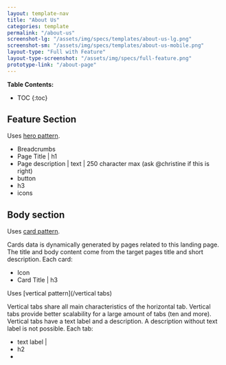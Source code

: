 ```yaml
---
layout: template-nav
title: "About Us"
categories: template
permalink: "/about-us"
screenshot-lg: "/assets/img/specs/templates/about-us-lg.png"
screenshot-sm: "/assets/img/specs/templates/about-us-mobile.png"
layout-type: "Full with Feature"
layout-type-screenshot: "/assets/img/specs/full-feature.png"
prototype-link: "/about-page"
---
```


__Table Contents:__
* TOC
{:toc}

## Feature Section

Uses [hero pattern]().
- Breadcrumbs
- Page Title | h1
- Page description | text | 250 character max (ask @christine if this is right)
- button
- h3
- icons


## Body section
Uses [card pattern](/card).

Cards data is dynamically generated by pages related to this landing page. The title and body content come from the target pages title and short description.
Each card:
- Icon
- Card Title | h3

Uses [vertical pattern](/vertical tabs)

Vertical tabs share all main characteristics of the horizontal tab. Vertical tabs provide better scalability for a large amount of tabs (ten and more). Vertical tabs have a text label and a description. A description without text label is not possible.
Each tab:
 - text label | 
 - h2
 - 
